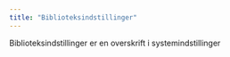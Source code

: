 ```yaml
---
title: "Biblioteksindstillinger"  
---
```

Biblioteksindstillinger er en overskrift i systemindstillinger